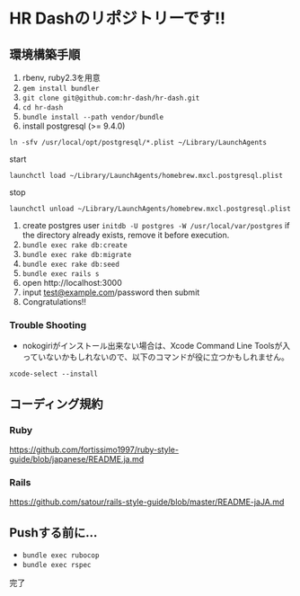 # HR Dashのリポジトリーです!!

## 環境構築手順
1. rbenv, ruby2.3を用意
1. `gem install bundler`
1. `git clone git@github.com:hr-dash/hr-dash.git`
1. `cd hr-dash`
1. `bundle install --path vendor/bundle`
1. install postgresql (>= 9.4.0)
  
  ```
  ln -sfv /usr/local/opt/postgresql/*.plist ~/Library/LaunchAgents
  ```
  
  start
  
  ```
  launchctl load ~/Library/LaunchAgents/homebrew.mxcl.postgresql.plist
  ```
  
  stop
  
  ```
  launchctl unload ~/Library/LaunchAgents/homebrew.mxcl.postgresql.plist
  ```
  
1. create postgres user
  `initdb -U postgres -W /usr/local/var/postgres`
  if the directory already exists, remove it before execution.
1. `bundle exec rake db:create`
1. `bundle exec rake db:migrate`
1. `bundle exec rake db:seed`
1. `bundle exec rails s`
1. open http://localhost:3000
1. input test@example.com/password then submit
1. Congratulations!!


### Trouble Shooting
* nokogiriがインストール出来ない場合は、Xcode Command Line Toolsが入っていないかもしれないので、以下のコマンドが役に立つかもしれません。

```
xcode-select --install
```


## コーディング規約
### Ruby
https://github.com/fortissimo1997/ruby-style-guide/blob/japanese/README.ja.md

### Rails
https://github.com/satour/rails-style-guide/blob/master/README-jaJA.md

## Pushする前に...
- `bundle exec rubocop`
- `bundle exec rspec`

完了

